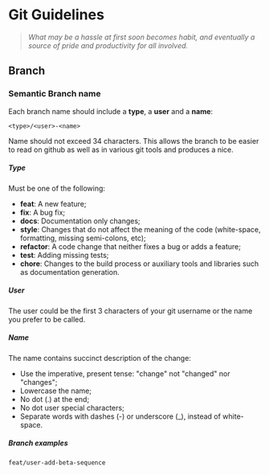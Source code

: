 # Git Guidelines 
> _What may be a hassle at first soon becomes habit, and eventually a source of pride and productivity for all involved._

## Branch

### Semantic Branch name

Each branch name should include a **type**, a **user** and a **name**:

`<type>/<user>-<name>`

Name should not exceed 34 characters. This allows the branch to be easier to read on github as well as in various git tools and produces a nice.

##### Type

Must be one of the following:

- **feat**: A new feature;
- **fix**: A bug fix;
- **docs**: Documentation only changes;
- **style**: Changes that do not affect the meaning of the code (white-space, formatting, missing semi-colons, etc);
- **refactor**: A code change that neither fixes a bug or adds a feature;
- **test**: Adding missing tests;
- **chore**: Changes to the build process or auxiliary tools and libraries such as documentation generation.

##### User

The user could be the first 3 characters of your git username or the name you prefer to be called.

##### Name

The name contains succinct description of the change:

- Use the imperative, present tense: "change" not "changed" nor "changes";
- Lowercase the name;
- No dot (.) at the end;
- No dot user special characters;
- Separate words with dashes (-) or underscore (_), instead of white-space.

##### Branch examples

`feat/user-add-beta-sequence`

